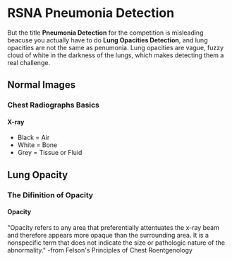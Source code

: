 # RSNA Pneumonia Detection

But the title **Pneumonia Detection** for the competition is misleading beacuse you actually have to do **Lung Opacities Detection**, and lung opacities are not the same as penumonia. Lung opacities are vague, fuzzy cloud of white in the darkness of the lungs, which makes detecting them a real challenge.

## Normal Images

### Chest Radiographs Basics

#### X-ray

- Black = Air
- White = Bone
- Grey = Tissue or Fluid

## Lung Opacity

### The Difinition of Opacity

#### Opacity

"Opacity refers to any area that preferentially attentuates the x-ray beam and therefore appears more opaque than the surrounding area. It is a nonspecific term that does not indicate the size or pathologic nature of the abnormality." -from Felson's Principles of Chest Roentgenology